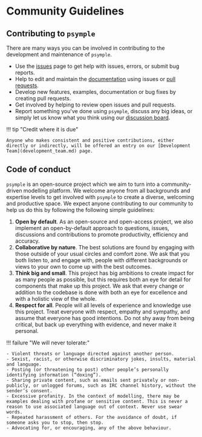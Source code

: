 # Community Guidelines

## Contributing to `psymple`

There are many ways you can be involved in contributing to the development and maintenance of `psymple`. 

- Use the [issues](https://github.com/casasglobal-org/psymple/issues) page to get help with issues, errors, or submit bug reports.
- Help to edit and maintain the [documentation](https://casasglobal-org.github.io/psymple/) using issues or [pull requests](https://github.com/casasglobal-org/psymple/pulls).
- Develop new features, examples, documentation or bug fixes by creating pull requests.
- Get involved by helping to review open issues and pull requests.
- Report something you've done using `psymple`, discuss any big ideas, or simply let us know what you think using our [discussion board](https://github.com/casasglobal-org/psymple/discussions).

!!! tip "Credit where it is due"

    Anyone who makes consistent and positive contributions, either directly or indirectly, will be offered an entry on our [Development Team](development_team.md) page.
    

## Code of conduct

`psymple` is an open-source project which we aim to turn into a community-driven modelling platform. We welcome anyone from all backgrounds and expertise levels to get involved with `psymple` to create a diverse, welcoming and productive space. We expect anyone contributing to our community to help us do this by following the following simple guidelines:

1. **Open by default**. As an open-source and open-access project, we also implement an open-by-default approach to questions, issues, discussions and contributions to promote productivity, efficiency and accuracy.
2. **Collaborative by nature**. The best solutions are found by engaging with those outside of your usual circles and comfort zone. We ask that you both listen to, and engage with, people with different backgrounds or views to your own to come up with the best outcomes.
3. **Think big and small**. This project has big ambitions to create impact for as many people as possible, but this requires both an eye for detail for components that make up this project. We ask that every change or addition to the codebase is done with both an eye for excellence and with a holistic view of the whole.
4. **Respect for all**. People will all levels of experience and knowledge use this project. Treat everyone with respect, empathy and sympathy, and assume that everyone has good intentions. Do not shy away from being critical, but back up everything with evidence, and never make it personal.

!!! failure "We will never tolerate:"

    - Violent threats or language directed against another person.
    - Sexist, racist, or otherwise discriminatory jokes, insults, material and language.
    - Posting (or threatening to post) other people’s personally identifying information (“doxing”).
    - Sharing private content, such as emails sent privately or non-publicly, or unlogged forums, such as IRC channel history, without the sender’s consent.
    - Excessive profanity. In the context of modelling, there may be examples dealing with profane or sensitive content. This is never a reason to use associated language out of context. Never use swear words.
    - Repeated harassment of others. For the avoidance of doubt, if someone asks you to stop, then stop.
    - Advocating for, or encouraging, any of the above behaviour.
